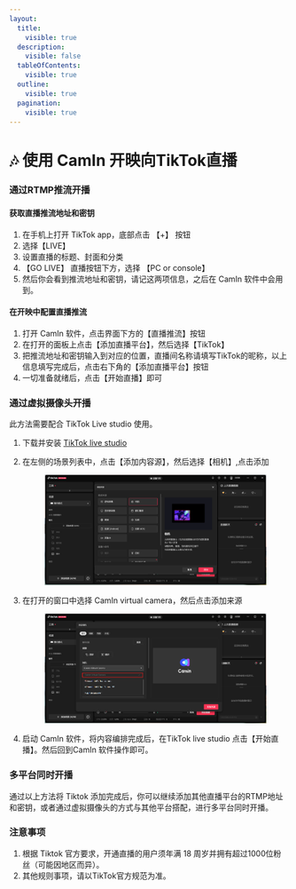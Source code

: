 ```yaml
---
layout:
  title:
    visible: true
  description:
    visible: false
  tableOfContents:
    visible: true
  outline:
    visible: true
  pagination:
    visible: true
---
```


# 🎶 使用 CamIn 开映向TikTok直播

### 通过RTMP推流开播

#### 获取直播推流地址和密钥

1. 在手机上打开 TikTok app，底部点击 【+】 按钮
2. 选择【LIVE】
3. 设置直播的标题、封面和分类
4. 【GO LIVE】 直播按钮下方，选择 【PC or console】
5. 然后你会看到推流地址和密钥，请记这两项信息，之后在 CamIn 软件中会用到。

#### 在开映中配置直播推流

1. 打开 CamIn 软件，点击界面下方的【直播推流】按钮
2. 在打开的面板上点击【添加直播平台】，然后选择【TikTok】
3. 把推流地址和密钥输入到对应的位置，直播间名称请填写TikTok的昵称，以上信息填写完成后，点击右下角的【添加直播平台】按钮
4. 一切准备就绪后，点击【开始直播】即可

### 通过虚拟摄像头开播

此方法需要配合 TikTok Live studio 使用。

1. 下载并安装 [TikTok live studio](https://www.tiktok.com/studio/download?lang=zh-Hans\&enter_from=live_center)
2.  在左侧的场景列表中，点击【添加内容源】，然后选择【相机】,点击添加

    <figure><img src="../../.gitbook/assets/image (109).png" alt=""><figcaption></figcaption></figure>


3.  在打开的窗口中选择 CamIn virtual camera，然后点击添加来源

    <figure><img src="../../.gitbook/assets/image (110).png" alt=""><figcaption></figcaption></figure>


4. 启动 CamIn 软件，将内容编排完成后，在TikTok live studio 点击【开始直播】。然后回到CamIn 软件操作即可。

### 多平台同时开播

通过以上方法将 Tiktok 添加完成后，你可以继续添加其他直播平台的RTMP地址和密钥，或者通过虚拟摄像头的方式与其他平台搭配，进行多平台同时开播。

### 注意事项

1. 根据 Tiktok 官方要求，开通直播的用户须年满 18 周岁并拥有超过1000位粉丝（可能因地区而异）。
2. 其他规则事项，请以TikTok官方规范为准。
